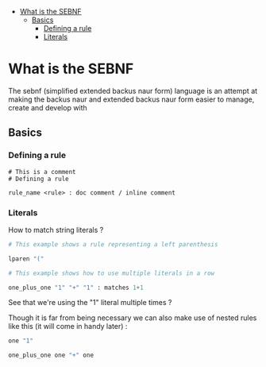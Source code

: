 - [What is the SEBNF](#what-is-the-sebnf)
  - [Basics](#basics)
    - [Defining a rule](#defining-a-rule)
    - [Literals](#literals)

# What is the SEBNF

The sebnf (simplified extended backus naur form) language is an attempt at making the backus naur and extended backus naur form easier to manage, create and develop with

## Basics

### Defining a rule

```sebnf
# This is a comment
# Defining a rule

rule_name <rule> : doc comment / inline comment
```
### Literals

How to match string literals ?

```py
# This example shows a rule representing a left parenthesis

lparen "("
```

```py
# This example shows how to use multiple literals in a row

one_plus_one "1" "+" "1" : matches 1+1
```

See that we're using the "1" literal multiple times ?

Though it is far from being necessary we can also make use of nested rules like this (it will come in handy later) : 

```py
one "1"

one_plus_one one "+" one
```

